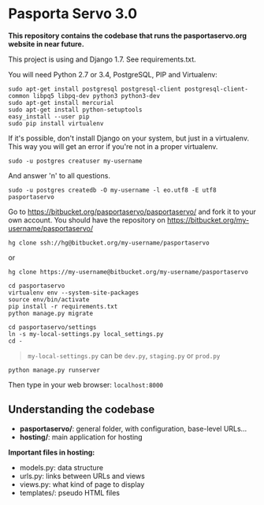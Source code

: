Pasporta Servo 3.0
==================

**This repository contains the codebase that runs the pasportaservo.org website in near future.**

This project is using and Django 1.7. See requirements.txt.

You will need Python 2.7 or 3.4, PostgreSQL, PIP and Virtualenv:

    sudo apt-get install postgresql postgresql-client postgresql-client-common libpq5 libpq-dev python3 python3-dev
    sudo apt-get install mercurial
    sudo apt-get install python-setuptools
    easy_install --user pip
    sudo pip install virtualenv

If it's possible, don't install Django on your system, but just in a virtualenv. This way you will get an error if you're not in a proper virtualenv.

    sudo -u postgres creatuser my-username

And answer 'n' to all questions.

    sudo -u postgres createdb -O my-username -l eo.utf8 -E utf8 pasportaservo

Go to https://bitbucket.org/pasportaservo/pasportaservo/ and fork it to your own account. You should have the repository on https://bitbucket.org/my-username/pasportaservo/

    hg clone ssh://hg@bitbucket.org/my-username/pasportaservo

or

    hg clone https://my-username@bitbucket.org/my-username/pasportaservo

    cd pasportaservo
    virtualenv env --system-site-packages
    source env/bin/activate
    pip install -r requirements.txt
    python manage.py migrate

    cd pasportaservo/settings
    ln -s my-local-settings.py local_settings.py
    cd -

> `my-local-settings.py` can be `dev.py`, `staging.py` or `prod.py`

    python manage.py runserver

Then type in your web browser: `localhost:8000`
    

    
## Understanding the codebase

- **pasportaservo/**: general folder, with configuration, base-level URLs…
- **hosting/**: main application for hosting


**Important files in hosting:**

- models.py: data structure
- urls.py: links between URLs and views
- views.py: what kind of page to display
- templates/: pseudo HTML files

